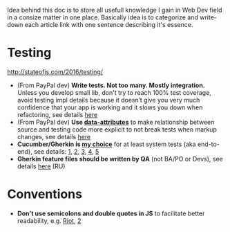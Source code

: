 Idea behind this doc is to store all usefull knowledge I gain in Web Dev field in a consize matter in one place.
Basically idea is to categorize and write-down each article link with one sentence describing it's essence.

# Testing
http://stateofjs.com/2016/testing/
- (From PayPal dev) **Write tests. Not too many. Mostly integration.** Unless you develop small lib, don't try to reach 100% test coverage, avoid testing impl details because it doesn’t give you 
very much confidence that your app is working and it slows you down when refactoring, see details 
[here](https://blog.kentcdodds.com/write-tests-not-too-many-mostly-integration-5e8c7fff591c)
- (From PayPal dev) **Use [data-attributes](https://developer.mozilla.org/en-US/docs/Learn/HTML/Howto/Use_data_attributes)** to make relationship 
between source and testing code more explicit to not break tests when markup changes, see details 
[here](https://blog.kentcdodds.com/making-your-ui-tests-resilient-to-change-d37a6ee37269)
- **Cucumber/Gherkin is [my choice](https://github.com/device-hackers/browser-ui-state/tree/master/features)** for at least 
system tests (aka end-to-end), see details: [1](https://www.sitepoint.com/bdd-javascript-cucumber-gherkin/),
[2](https://cucumber.io/blog/2016/07/20/where_should_you_use_bdd), 
[3](https://watirmelon.blog/2011/07/04/use-cucumber-feature-folders-for-functional-organization-tags-for-non-functional-classification/),
[4](https://github.com/damianszczepanik/cucumber-reporting), [5](https://github.com/jenkinsci/cucumber-reports-plugin)
- **Gherkin feature files should be written by QA** (not BA/PO or Devs), see details [here](https://habrahabr.ru/post/275013/) (RU)

# Conventions
- **Don't use semicolons and double quotes in JS** to facilitate better readability, e.g.
[Riot](http://riotjs.com/faq/#why-are-there-no-semicolons-in-the-source-code), 
[2](https://github.com/kentcdodds/testing-workshop/blob/1938d6fc2048e55362679905f700f938a3b497c4/cypress/e2e/post_spec.js)
